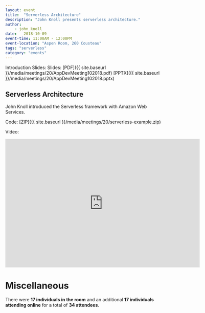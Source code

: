 ```yaml
---
layout: event
title:  "Serverless Architecture"
description: "John Knoll presents serverless architecture."
author:
    - john_knoll
date:   2018-10-09
event-time: 11:00AM - 12:00PM
event-location: "Aspen Room, 260 Cousteau"
tags: "serverless"
category: "events"
---
```


Introduction Slides: Slides: [PDF]({{ site.baseurl }}/media/meetings/20/AppDevMeeting102018.pdf) [PPTX]({{ site.baseurl }}/media/meetings/20/AppDevMeeting102018.pptx)

Serverless Architecture
-

John Knoll introduced the Serverless framework with Amazon Web Services.

Code: [ZIP]({{ site.baseurl }}/media/meetings/20/serverless-example.zip)

Video:

<iframe id="kaltura_player" src="https://cdnapisec.kaltura.com/p/1770401/sp/177040100/embedIframeJs/uiconf_id/29032722/partner_id/1770401?iframeembed=true&playerId=kaltura_player&entry_id=0_nia2cv5u&flashvars[mediaProtocol]=rtmp&amp;flashvars[streamerType]=rtmp&amp;flashvars[streamerUrl]=rtmp://www.kaltura.com:1935&amp;flashvars[rtmpFlavors]=1&amp;flashvars[localizationCode]=en&amp;flashvars[leadWithHTML5]=true&amp;flashvars[sideBarContainer.plugin]=true&amp;flashvars[sideBarContainer.position]=left&amp;flashvars[sideBarContainer.clickToClose]=true&amp;flashvars[chapters.plugin]=true&amp;flashvars[chapters.layout]=vertical&amp;flashvars[chapters.thumbnailRotator]=false&amp;flashvars[streamSelector.plugin]=true&amp;flashvars[EmbedPlayer.SpinnerTarget]=videoHolder&amp;flashvars[dualScreen.plugin]=true&amp;&wid=0_z39pcwgm" width="608" height="402" allowfullscreen webkitallowfullscreen mozAllowFullScreen allow="autoplay *; fullscreen *; encrypted-media *" frameborder="0" title="Kaltura Player"></iframe>

Miscellaneous
=
There were **17 individuals in the room** and an additional **17 individuals attending online** for a total of **34 attendees**.
